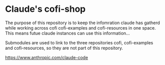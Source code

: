 # Claude's cofi-shop

The purpose of this repository is to keep the infomration claude has gatherd while 
working across cofi cofi-examples and cofi-resources in one space. This means 
futue claude instances can use this information... 

Submodules are used to link to the three repositories cofi, cofi-examples 
and cofi-resources, so they are not part of this repository.

https://www.anthropic.com/claude-code

